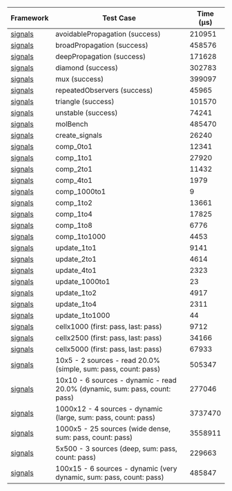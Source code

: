 | Framework | Test Case | Time (μs) |
| --- | --- | --- |
| [signals](https://github.com/rodydavis/signals.dart) | avoidablePropagation (success) | 210951 |
| [signals](https://github.com/rodydavis/signals.dart) | broadPropagation (success) | 458576 |
| [signals](https://github.com/rodydavis/signals.dart) | deepPropagation (success) | 171628 |
| [signals](https://github.com/rodydavis/signals.dart) | diamond (success) | 302783 |
| [signals](https://github.com/rodydavis/signals.dart) | mux (success) | 399097 |
| [signals](https://github.com/rodydavis/signals.dart) | repeatedObservers (success) | 45965 |
| [signals](https://github.com/rodydavis/signals.dart) | triangle (success) | 101570 |
| [signals](https://github.com/rodydavis/signals.dart) | unstable (success) | 74241 |
| [signals](https://github.com/rodydavis/signals.dart) | molBench | 485470 |
| [signals](https://github.com/rodydavis/signals.dart) | create_signals | 26240 |
| [signals](https://github.com/rodydavis/signals.dart) | comp_0to1 | 12341 |
| [signals](https://github.com/rodydavis/signals.dart) | comp_1to1 | 27920 |
| [signals](https://github.com/rodydavis/signals.dart) | comp_2to1 | 11432 |
| [signals](https://github.com/rodydavis/signals.dart) | comp_4to1 | 1979 |
| [signals](https://github.com/rodydavis/signals.dart) | comp_1000to1 | 9 |
| [signals](https://github.com/rodydavis/signals.dart) | comp_1to2 | 13661 |
| [signals](https://github.com/rodydavis/signals.dart) | comp_1to4 | 17825 |
| [signals](https://github.com/rodydavis/signals.dart) | comp_1to8 | 6776 |
| [signals](https://github.com/rodydavis/signals.dart) | comp_1to1000 | 4453 |
| [signals](https://github.com/rodydavis/signals.dart) | update_1to1 | 9141 |
| [signals](https://github.com/rodydavis/signals.dart) | update_2to1 | 4614 |
| [signals](https://github.com/rodydavis/signals.dart) | update_4to1 | 2323 |
| [signals](https://github.com/rodydavis/signals.dart) | update_1000to1 | 23 |
| [signals](https://github.com/rodydavis/signals.dart) | update_1to2 | 4917 |
| [signals](https://github.com/rodydavis/signals.dart) | update_1to4 | 2311 |
| [signals](https://github.com/rodydavis/signals.dart) | update_1to1000 | 44 |
| [signals](https://github.com/rodydavis/signals.dart) | cellx1000 (first: pass, last: pass) | 9712 |
| [signals](https://github.com/rodydavis/signals.dart) | cellx2500 (first: pass, last: pass) | 34166 |
| [signals](https://github.com/rodydavis/signals.dart) | cellx5000 (first: pass, last: pass) | 67933 |
| [signals](https://github.com/rodydavis/signals.dart) | 10x5 - 2 sources - read 20.0% (simple, sum: pass, count: pass) | 505347 |
| [signals](https://github.com/rodydavis/signals.dart) | 10x10 - 6 sources - dynamic - read 20.0% (dynamic, sum: pass, count: pass) | 277046 |
| [signals](https://github.com/rodydavis/signals.dart) | 1000x12 - 4 sources - dynamic (large, sum: pass, count: pass) | 3737470 |
| [signals](https://github.com/rodydavis/signals.dart) | 1000x5 - 25 sources (wide dense, sum: pass, count: pass) | 3558911 |
| [signals](https://github.com/rodydavis/signals.dart) | 5x500 - 3 sources (deep, sum: pass, count: pass) | 229663 |
| [signals](https://github.com/rodydavis/signals.dart) | 100x15 - 6 sources - dynamic (very dynamic, sum: pass, count: pass) | 485847 |
